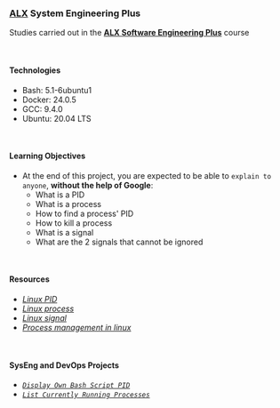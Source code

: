 ### [ALX](https://www.alxafrica.com/) System Engineering Plus

Studies carried out in the **[ALX Software Engineering Plus](https://www.alxafrica.com/software-engineering-plus/)** course

<br />

#### Technologies

* Bash:     5.1-6ubuntu1
* Docker:   24.0.5
* GCC:      9.4.0
* Ubuntu:   20.04 LTS

<br />

#### Learning Objectives

* At the end of this project, you are expected to be able to `explain to anyone`, **without the help of Google**:
    * What is a PID
    * What is a process
    * How to find a process' PID
    * How to kill a process
    * What is a signal
    * What are the 2 signals that cannot be ignored

<br />

#### Resources

* _[Linux PID](https://www.linfo.org/pid.html)_
* _[Linux process](https://www.thegeekstuff.com/2012/03/linux-processes-environment/)_
* _[Linux signal](https://www.computerhope.com/unix/signals.htm)_
* _[Process management in linux](https://www.digitalocean.com/community/tutorials/process-management-in-linux)_

<br />

#### SysEng and DevOps Projects

* _[`Display Own Bash Script PID`](0-what-is-my-pid)_
* _[`List Currently Running Processes`](1-list_your_processes)_

<br />
